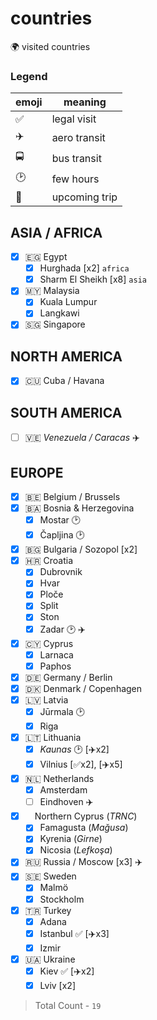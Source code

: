 # countries

🌍 visited countries

### Legend

| emoji | meaning       |
| ----- | ------------- |
| ✅    | legal visit   |
| ✈️    | aero transit  |
| 🚍    | bus transit   |
| 🕑    | few hours     |
| 📅    | upcoming trip |

## ASIA / AFRICA

- [x] 🇪🇬 Egypt
  - [x] Hurghada [x2] `africa`
  - [x] Sharm El Sheikh [x8] `asia`
- [x] 🇲🇾 Malaysia
  - [x] Kuala Lumpur
  - [x] Langkawi
- [x] 🇸🇬 Singapore

## NORTH AMERICA

- [x] 🇨🇺 Cuba / Havana

## SOUTH AMERICA

- [ ] 🇻🇪 _Venezuela / Caracas_ ✈️

## EUROPE

- [x] 🇧🇪 Belgium / Brussels
- [x] 🇧🇦 Bosnia & Herzegovina
  - [x] Mostar 🕑
  - [x] Čapljina 🕑
- [x] 🇧🇬 Bulgaria / Sozopol [x2]
- [x] 🇭🇷 Croatia
  - [x] Dubrovnik
  - [x] Hvar
  - [x] Ploče
  - [x] Split
  - [x] Ston
  - [x] Zadar 🕑 ✈️
- [x] 🇨🇾 Cyprus
  - [x] Larnaca
  - [x] Paphos
- [x] 🇩🇪 Germany / Berlin
- [x] 🇩🇰 Denmark / Copenhagen
- [x] 🇱🇻 Latvia
  - [x] Jūrmala 🕑
  - [x] Riga
- [x] 🇱🇹 Lithuania
  - [x] _Kaunas_ 🕑 [✈️x2]
  - [x] Vilnius [✅x2], [✈️x5]
- [x] 🇳🇱 Netherlands
  - [x] Amsterdam
  - [ ] Eindhoven ✈️
- [x] <img src="https://res.cloudinary.com/dzsjwgjii/image/upload/v1545584840/trnc-flag.png" height="11rem" /> Northern Cyprus (_TRNC_)
  - [x] Famagusta (_Mağusa_)
  - [x] Kyrenia (_Girne_)
  - [x] Nicosia (_Lefkoşa_)
- [x] 🇷🇺 Russia / Moscow [x3] ✈️
- [x] 🇸🇪 Sweden
  - [x] Malmö
  - [x] Stockholm
- [x] 🇹🇷 Turkey
  - [x] Adana
  - [x] Istanbul ✅ [✈️x3]
  - [x] Izmir
- [x] 🇺🇦 Ukraine
  - [x] Kiev ✅ [✈️x2]
  - [x] Lviv [x2]

> Total Count - `19`
